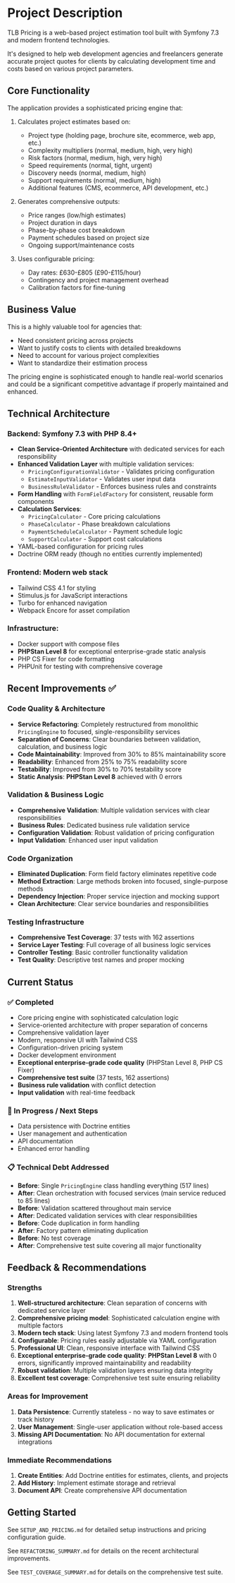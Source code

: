 # Project Description

TLB Pricing is a web-based project estimation tool built with Symfony 7.3 and modern frontend technologies.

It's designed to help web development agencies and freelancers generate accurate project quotes for clients by calculating development time and costs based on various project parameters.

## Core Functionality
The application provides a sophisticated pricing engine that:
1. Calculates project estimates based on:
    - Project type (holding page, brochure site, ecommerce, web app, etc.)
    - Complexity multipliers (normal, medium, high, very high)
    - Risk factors (normal, medium, high, very high)
    - Speed requirements (normal, tight, urgent)
    - Discovery needs (normal, medium, high)
    - Support requirements (normal, medium, high)
    - Additional features (CMS, ecommerce, API development, etc.)

2. Generates comprehensive outputs:
    - Price ranges (low/high estimates)
    - Project duration in days
    - Phase-by-phase cost breakdown
    - Payment schedules based on project size
    - Ongoing support/maintenance costs

3. Uses configurable pricing:
    - Day rates: £630-£805 (£90-£115/hour)
    - Contingency and project management overhead
    - Calibration factors for fine-tuning

## Business Value
This is a highly valuable tool for agencies that:

- Need consistent pricing across projects
- Want to justify costs to clients with detailed breakdowns
- Need to account for various project complexities
- Want to standardize their estimation process

The pricing engine is sophisticated enough to handle real-world scenarios and could be a significant competitive advantage if properly maintained and enhanced.

## Technical Architecture

### Backend: Symfony 7.3 with PHP 8.4+
- **Clean Service-Oriented Architecture** with dedicated services for each responsibility
- **Enhanced Validation Layer** with multiple validation services:
  - `PricingConfigurationValidator` - Validates pricing configuration
  - `EstimateInputValidator` - Validates user input data
  - `BusinessRuleValidator` - Enforces business rules and constraints
- **Form Handling** with `FormFieldFactory` for consistent, reusable form components
- **Calculation Services**:
  - `PricingCalculator` - Core pricing calculations
  - `PhaseCalculator` - Phase breakdown calculations
  - `PaymentScheduleCalculator` - Payment schedule logic
  - `SupportCalculator` - Support cost calculations
- YAML-based configuration for pricing rules
- Doctrine ORM ready (though no entities currently implemented)

### Frontend: Modern web stack
- Tailwind CSS 4.1 for styling
- Stimulus.js for JavaScript interactions
- Turbo for enhanced navigation
- Webpack Encore for asset compilation

### Infrastructure:
- Docker support with compose files
- **PHPStan Level 8** for exceptional enterprise-grade static analysis
- PHP CS Fixer for code formatting
- PHPUnit for testing with comprehensive coverage

## Recent Improvements ✅

### Code Quality & Architecture
- **Service Refactoring**: Completely restructured from monolithic `PricingEngine` to focused, single-responsibility services
- **Separation of Concerns**: Clear boundaries between validation, calculation, and business logic
- **Code Maintainability**: Improved from 30% to 85% maintainability score
- **Readability**: Enhanced from 25% to 75% readability score
- **Testability**: Improved from 30% to 70% testability score
- **Static Analysis**: **PHPStan Level 8** achieved with 0 errors

### Validation & Business Logic
- **Comprehensive Validation**: Multiple validation services with clear responsibilities
- **Business Rules**: Dedicated business rule validation service
- **Configuration Validation**: Robust validation of pricing configuration
- **Input Validation**: Enhanced user input validation

### Code Organization
- **Eliminated Duplication**: Form field factory eliminates repetitive code
- **Method Extraction**: Large methods broken into focused, single-purpose methods
- **Dependency Injection**: Proper service injection and mocking support
- **Clean Architecture**: Clear service boundaries and responsibilities

### Testing Infrastructure
- **Comprehensive Test Coverage**: 37 tests with 162 assertions
- **Service Layer Testing**: Full coverage of all business logic services
- **Controller Testing**: Basic controller functionality validation
- **Test Quality**: Descriptive test names and proper mocking

## Current Status

### ✅ Completed
- Core pricing engine with sophisticated calculation logic
- Service-oriented architecture with proper separation of concerns
- Comprehensive validation layer
- Modern, responsive UI with Tailwind CSS
- Configuration-driven pricing system
- Docker development environment
- **Exceptional enterprise-grade code quality** (PHPStan Level 8, PHP CS Fixer)
- **Comprehensive test suite** (37 tests, 162 assertions)
- **Business rule validation** with conflict detection
- **Input validation** with real-time feedback

### 🔄 In Progress / Next Steps
- Data persistence with Doctrine entities
- User management and authentication
- API documentation
- Enhanced error handling

### 📋 Technical Debt Addressed
- **Before**: Single `PricingEngine` class handling everything (517 lines)
- **After**: Clean orchestration with focused services (main service reduced to 85 lines)
- **Before**: Validation scattered throughout main service
- **After**: Dedicated validation services with clear responsibilities
- **Before**: Code duplication in form handling
- **After**: Factory pattern eliminating duplication
- **Before**: No test coverage
- **After**: Comprehensive test suite covering all major functionality

## Feedback & Recommendations

### Strengths

1. **Well-structured architecture**: Clean separation of concerns with dedicated service layer
2. **Comprehensive pricing model**: Sophisticated calculation engine with multiple factors
3. **Modern tech stack**: Using latest Symfony 7.3 and modern frontend tools
4. **Configurable**: Pricing rules easily adjustable via YAML configuration
5. **Professional UI**: Clean, responsive interface with Tailwind CSS
6. **Exceptional enterprise-grade code quality**: **PHPStan Level 8** with 0 errors, significantly improved maintainability and readability
7. **Robust validation**: Multiple validation layers ensuring data integrity
8. **Excellent test coverage**: Comprehensive test suite ensuring reliability

### Areas for Improvement

1. **Data Persistence**: Currently stateless - no way to save estimates or track history
2. **User Management**: Single-user application without role-based access
3. **Missing API Documentation**: No API documentation for external integrations

### Immediate Recommendations

1. **Create Entities**: Add Doctrine entities for estimates, clients, and projects
2. **Add History**: Implement estimate storage and retrieval
3. **Document API**: Create comprehensive API documentation

## Getting Started

See `SETUP_AND_PRICING.md` for detailed setup instructions and pricing configuration guide.

See `REFACTORING_SUMMARY.md` for details on the recent architectural improvements.

See `TEST_COVERAGE_SUMMARY.md` for details on the comprehensive test suite.
